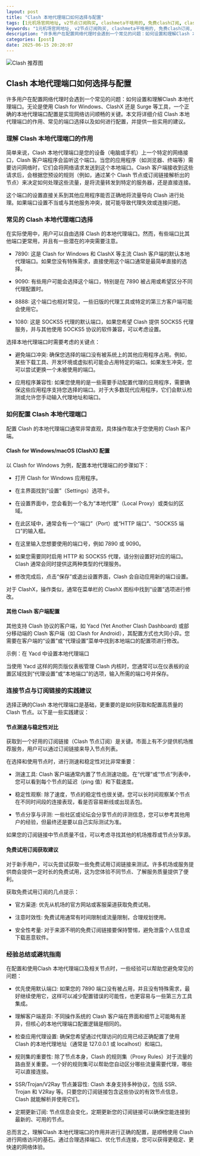 ```yaml
---
layout: post
title: "Clash 本地代理端口如何选择与配置"
tags: [1元机场官网地址, v2节点订阅购买, clashmeta干啥用的, 免费clash订阅, clash耐思云官网, 订阅里找不到已购项目, clash怎么记忆]
keywords: "1元机场官网地址, v2节点订阅购买, clashmeta干啥用的, 免费clash订阅, clash耐思云官网, 订阅里找不到已购项目, clash怎么记忆"
description: "许多用户在配置网络代理时会遇到一个常见的问题：如何设置和理解Clash 本地代理端口。无论是使用 Clash for Windows、ClashX 还是 Surge 等工具，一个正确的本地代理端口配置是实现网络访问顺畅的关键。本文将详细介绍 Clash 本地代理端口的作用、常见的端口选择以及如何进行配置，并提供一些实用的建议。"
categories: [post]
date: 2025-06-15 20:20:07
---
```




![Clash 推荐图](https://clashjd.github.io/assets/img/稳定订阅机场推荐.png)

## Clash 本地代理端口如何选择与配置

许多用户在配置网络代理时会遇到一个常见的问题：如何设置和理解Clash 本地代理端口。无论是使用 Clash for Windows、ClashX 还是 Surge 等工具，一个正确的本地代理端口配置是实现网络访问顺畅的关键。本文将详细介绍 Clash 本地代理端口的作用、常见的端口选择以及如何进行配置，并提供一些实用的建议。

### 理解 Clash 本地代理端口的作用

简单来说，Clash 本地代理端口是您的设备（电脑或手机）上一个特定的网络接口，Clash 客户端程序会监听这个端口。当您的应用程序（如浏览器、终端等）需要访问网络时，它们会将网络请求发送到这个本地端口。Clash 客户端接收到这些请求后，会根据您预设的规则（例如，通过某个 Clash 节点或订阅链接解析出的节点）来决定如何处理这些流量，是将流量转发到特定的服务器，还是直接连接。

这个端口的设置直接关系到其他应用程序能否正确地将流量导向 Clash 进行处理。如果端口设置不当或与其他服务冲突，就可能导致代理失效或连接问题。

### 常见的 Clash 本地代理端口选择

在实际使用中，用户可以自由选择 Clash 的本地代理端口。然而，有些端口比其他端口更常用，并且有一些潜在的冲突需要注意。

- 7890: 这是 Clash for Windows 和 ClashX 等主流 Clash 客户端的默认本地代理端口。如果您没有特殊需求，直接使用这个端口通常是最简单直接的选择。

- 9090: 有些用户可能会选择这个端口，特别是在 7890 被占用或希望区分不同代理配置时。

- 8888: 这个端口也相对常见，一些旧版的代理工具或特定的第三方客户端可能会使用它。

- 1080: 这是 SOCKS5 代理的默认端口，如果您希望 Clash 提供 SOCKS5 代理服务，并与其他使用 SOCKS5 协议的软件兼容，可以考虑设置。

选择本地代理端口时需要考虑的关键点：

- 避免端口冲突: 确保您选择的端口没有被系统上的其他应用程序占用。例如，某些下载工具、开发环境或虚拟机可能会占用特定的端口。如果发生冲突，您可以尝试更换一个未被使用的端口。

- 应用程序兼容性: 如果您使用的是一些需要手动配置代理的应用程序，需要确保这些应用程序支持您选择的端口。对于大多数现代应用程序，它们会默认检测或允许您手动输入代理地址和端口。

### 如何配置 Clash 本地代理端口

配置 Clash 的本地代理端口通常非常直观，具体操作取决于您使用的 Clash 客户端。

#### Clash for Windows/macOS (ClashX) 配置

以 Clash for Windows 为例，配置本地代理端口的步骤如下：

- 打开 Clash for Windows 应用程序。

- 在主界面找到“设置”（Settings）选项卡。

- 在设置界面中，您会看到一个名为“本地代理”（Local Proxy）或类似的区域。

- 在此区域中，通常会有一个“端口”（Port）或“HTTP 端口”、“SOCKS5 端口”的输入框。

- 在这里输入您想要使用的端口号，例如 7890 或 9090。

- 如果您需要同时启用 HTTP 和 SOCKS5 代理，请分别设置好对应的端口。Clash 通常会同时提供这两种类型的代理服务。

- 修改完成后，点击“保存”或退出设置界面，Clash 会自动应用新的端口设置。

对于 ClashX，操作类似，通常在菜单栏的 ClashX 图标中找到“设置”选项进行修改。

#### 其他 Clash 客户端配置

其他支持 Clash 协议的客户端，如 Yacd (Yet Another Clash Dashboard) 或部分移动端的 Clash 客户端（如 Clash for Android），其配置方式也大同小异。您需要在客户端的“设置”或“代理设置”菜单中找到本地端口的配置项进行修改。

示例：在 Yacd 中设置本地代理端口

当使用 Yacd 这样的网页版仪表板管理 Clash 内核时，您通常可以在仪表板的设置区域找到“代理设置”或“本地端口”的选项，输入所需的端口号并保存。

### 连接节点与订阅链接的实践建议

选择正确的Clash 本地代理端口是基础，更重要的是如何获取和配置高质量的 Clash 节点。以下是一些实践建议：

#### 节点测速与稳定性对比

获取到一个好用的订阅链接（Clash 节点订阅）是关键。市面上有不少提供机场推荐服务，用户可以通过订阅链接来导入节点列表。

在选择和使用节点时，进行测速和稳定性对比非常重要：

- 测速工具: Clash 客户端通常内置了节点测速功能。在“代理”或“节点”列表中，您可以看到每个节点的延迟（ping 值）和下载速度。

- 稳定性观察: 除了速度，节点的稳定性也很关键。您可以长时间观察某个节点在不同时间段的连接表现，看是否容易断线或出现丢包。

- 节点分享与评测: 一些社区或论坛会分享节点的评测信息，您可以参考其他用户的经验，但最终还是要以自己实际测试为准。

如果您的订阅链接中节点质量不佳，可以考虑寻找其他的机场推荐或节点分享源。

#### 免费试用订阅获取建议

对于新手用户，可以先尝试获取一些免费试用订阅链接来测试。许多机场或服务提供商会提供一定时长的免费试用，这为您体验不同节点、了解服务质量提供了便利。

获取免费试用订阅的几点提示：

- 官方渠道: 优先从机场的官方网站或客服渠道获取免费试用。

- 注意时效性: 免费试用通常有时间限制或流量限制，合理规划使用。

- 安全性考量: 对于来源不明的免费订阅链接要保持警惕，避免泄露个人信息或下载恶意软件。

### 经验总结或避坑指南

在配置和使用Clash 本地代理端口及相关节点时，一些经验可以帮助您避免常见的问题：

- 优先使用默认端口: 如果您的 7890 端口没有被占用，并且没有特殊需求，最好继续使用它，这样可以减少配置错误的可能性，也更容易与一些第三方工具集成。

- 理解客户端差异: 不同操作系统的 Clash 客户端在界面和细节上可能略有差异，但核心的本地代理端口配置逻辑是相同的。

- 检查应用代理设置: 确保您希望通过代理访问的应用已经正确配置了使用 Clash 的本地代理地址（通常是 127.0.0.1 或 localhost）和端口。

- 规则集的重要性: 除了节点本身，Clash 的规则集（Proxy Rules）对于流量的路由至关重要。一个好的规则集可以帮助您自动区分哪些流量需要代理，哪些可以直接连接。

- SSR/Trojan/V2Ray 节点兼容性: Clash 本身支持多种协议，包括 SSR、Trojan 和 V2Ray 等。只要您的订阅链接包含这些协议的有效节点信息，Clash 就能解析并使用它们。

- 定期更新订阅: 节点信息会变化，定期更新您的订阅链接可以确保您能连接到最新的、可用的节点。

总而言之，理解Clash 本地代理端口的作用并进行正确的配置，是顺畅使用 Clash 进行网络访问的基石。通过合理选择端口、优化节点连接，您可以获得更稳定、更快速的网络体验。